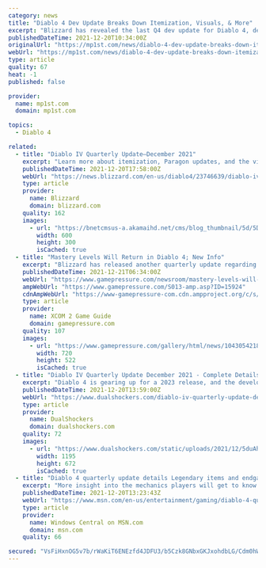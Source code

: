 ```yaml
---
category: news
title: "Diablo 4 Dev Update Breaks Down Itemization, Visuals, & More"
excerpt: "Blizzard has revealed the last Q4 dev update for Diablo 4, detailing itemization, visual effects, and more for the upcoming game."
publishedDateTime: 2021-12-20T10:34:00Z
originalUrl: "https://mp1st.com/news/diablo-4-dev-update-breaks-down-itemization-visuals-more"
webUrl: "https://mp1st.com/news/diablo-4-dev-update-breaks-down-itemization-visuals-more"
type: article
quality: 67
heat: -1
published: false

provider:
  name: mp1st.com
  domain: mp1st.com

topics:
  - Diablo 4

related:
  - title: "Diablo IV Quarterly Update—December 2021"
    excerpt: "Learn more about itemization, Paragon updates, and the visual effects of Diablo IV in this next Quarterly Developer Update."
    publishedDateTime: 2021-12-20T17:58:00Z
    webUrl: "https://news.blizzard.com/en-us/diablo4/23746639/diablo-iv-quarterly-update-december-2021"
    type: article
    provider:
      name: Blizzard
      domain: blizzard.com
    quality: 162
    images:
      - url: "https://bnetcmsus-a.akamaihd.net/cms/blog_thumbnail/5d/5DOAYVZ56YBD1639765731138.png"
        width: 600
        height: 300
        isCached: true
  - title: "Mastery Levels Will Return in Diablo 4; New Info"
    excerpt: "Blizzard has released another quarterly update regarding Diablo 4. With this, we learned more about the systems featured in the game."
    publishedDateTime: 2021-12-21T06:34:00Z
    webUrl: "https://www.gamepressure.com/newsroom/mastery-levels-will-return-in-diablo-4-new-info/zf3e34"
    ampWebUrl: "https://www.gamepressure.com/S013-amp.asp?ID=15924"
    cdnAmpWebUrl: "https://www-gamepressure-com.cdn.ampproject.org/c/s/www.gamepressure.com/S013-amp.asp?ID=15924"
    type: article
    provider:
      name: XCOM 2 Game Guide
      domain: gamepressure.com
    quality: 107
    images:
      - url: "https://www.gamepressure.com/gallery/html/news/1043054218.jpg"
        width: 720
        height: 522
        isCached: true
  - title: "Diablo IV Quarterly Update December 2021 - Complete Details"
    excerpt: "Diablo 4 is gearing up for a 2023 release, and the developers have shared some interesting details about the same. MORE: Diablo 2: How to Add Sockets and Use Runewords In the latest update, the ..."
    publishedDateTime: 2021-12-20T13:59:00Z
    webUrl: "https://www.dualshockers.com/diablo-iv-quarterly-update-december-2021-complete-details/"
    type: article
    provider:
      name: DualShockers
      domain: dualshockers.com
    quality: 72
    images:
      - url: "https://www.dualshockers.com/static/uploads/2021/12/5duAhobafARCQdjqBUgZ8Z.jpg"
        width: 1195
        height: 672
        isCached: true
  - title: "Diablo 4 quarterly update details Legendary items and endgame progression"
    excerpt: "More insight into the mechanics players will get to know in-game. What you need to know Blizzard Entertainment is sharing quarterly updates on the development of Diablo 4. This update focuses on how ..."
    publishedDateTime: 2021-12-20T13:23:43Z
    webUrl: "https://www.msn.com/en-us/entertainment/gaming/diablo-4-quarterly-update-details-legendary-items-and-endgame-progression/ar-AAS0fBi"
    type: article
    provider:
      name: Windows Central on MSN.com
      domain: msn.com
    quality: 66

secured: "VsFiHxnOG5v7b/rWaKiT6ENEzfd4JDFU3/b5Czk8GNbxGKJxohdbLG/Cdm0hWrlZmUIYEYapyEGvZOkXFFHgmu++fOQ4v2GDW3tS2+FG84QRjLZtGDCbDaI0BlOjuiCTFlkd/6dlv3MbXFWCrEONDPDkMBfAM1brUvxofInZPiDf5YQ4MUsZurGhE2Fo/Rdxp5R5TRBF9dKhD+XtC8Jnyu4pX3ZSRqm0QACORUse2Mo9w/Yv8FIfpymEWk9OrD3rwkQeWeoph6Us3z3jYQFcxfYyFfuT1aDpIRZ7Qd8YWDNUdT7LIPkQkst6wsXgx3duz5s+4t/PbyhnxKgNh71MPDb2W6E+pJquzylZ9owPUxs=;Myi85N92zR9htw8528HpSw=="
---
```


